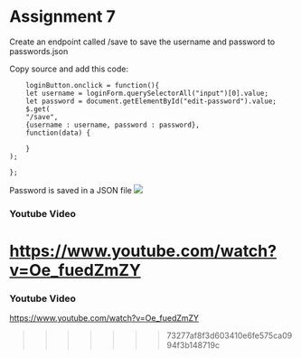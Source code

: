 # Assignment 7
Create an endpoint called /save to save the username and password to passwords.json

Copy source and add this code:
```
    loginButton.onclick = function(){
    let username = loginForm.querySelectorAll("input")[0].value;
    let password = document.getElementById("edit-password").value;
    $.get(
    "/save",
    {username : username, password : password},
    function(data) {
       
    }
);
  
};
```

Password is saved in a JSON file
  ![](https://github.com/MylesTillman495/cs595-s21/blob/main/assignments/Tillman/7/images/passwords_saved.png)
### Youtube Video
https://www.youtube.com/watch?v=Oe_fuedZmZY
=======
### Youtube Video
https://www.youtube.com/watch?v=Oe_fuedZmZY
>>>>>>> 73277af8f3d603410e6fe575ca0994f3b148719c
